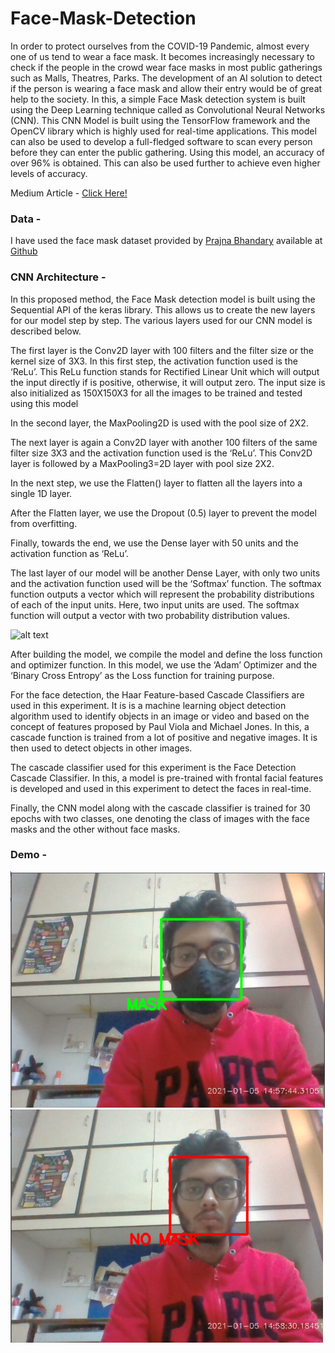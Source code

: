 # Face-Mask-Detection
In order to protect ourselves from the COVID-19 Pandemic, almost every one of us tend to wear a face mask. It becomes increasingly necessary to check if the people in the crowd wear face masks in most public gatherings such as Malls, Theatres, Parks. The development of an AI solution to detect if the person is wearing a face mask and allow their entry would be of great help to the society. In this, a simple Face Mask detection system is built using the Deep Learning technique called as Convolutional Neural Networks (CNN). This CNN Model is built using the TensorFlow framework and the OpenCV library which is highly used for real-time applications. This model can also be used to develop a full-fledged software to scan every person before they can enter the public gathering. Using this model, an accuracy of over 96% is obtained. This can also be used further to achieve even higher levels of accuracy.

Medium Article - [Click Here!](https://towardsdatascience.com/covid-19-face-mask-detection-using-tensorflow-and-opencv-702dd833515b)

### Data - 
I have used the face mask dataset provided by [Prajna Bhandary](https://www.linkedin.com/feed/update/urn%3Ali%3Aactivity%3A6655711815361761280/) available at [Github](https://github.com/prajnasb/observations/tree/master/experiements/data)

### CNN Architecture -
In this proposed method, the Face Mask detection model is built using the Sequential API of the keras library. This allows us to create the new layers for our model step by step. The various layers used for our CNN model is described below.

The first layer is the Conv2D layer with 100 filters and the filter size or the kernel size of 3X3. In this first step, the activation function used is the ‘ReLu’. This ReLu function stands for Rectified Linear Unit which will output the input directly if is positive, otherwise, it will output zero.  The input size is also initialized as 150X150X3 for all the images to be trained and tested using this model

In the second layer, the MaxPooling2D is used with the pool size of 2X2.

The next layer is again a Conv2D layer with another 100 filters of the same filter size 3X3 and the activation function used is the ‘ReLu’. This Conv2D layer is followed by a MaxPooling3=2D layer with pool size 2X2.

In the next step, we use the Flatten() layer to flatten all the layers into a single 1D layer.

After the Flatten layer, we use the Dropout (0.5) layer to prevent the model from overfitting.

Finally, towards the end, we use the Dense layer with 50 units and the activation function as ‘ReLu’.

The last layer of our model will be another Dense Layer, with only two units and the activation function used will be the ‘Softmax’ function. The softmax function outputs a vector which will represent the probability distributions of each of the input units. Here, two input units are used. The softmax function will output a vector with two probability distribution values.

![alt text](https://github.com/mk-gurucharan/Face-Mask-Detection/blob/master/cnn_facemask.png)

After building the model, we compile the model and define the loss function and optimizer function. In this model, we use the ‘Adam’ Optimizer and the ‘Binary Cross Entropy’ as the Loss function for training purpose.

For the face detection, the Haar Feature-based Cascade Classifiers are used in this experiment. It is is a machine learning object detection algorithm used to identify objects in an image or video and based on the concept of  features proposed by Paul Viola and Michael Jones. In this, a cascade function is trained from a lot of positive and negative images. It is then used to detect objects in other images.

The cascade classifier used for this experiment is the Face Detection Cascade Classifier. In this, a model is pre-trained with frontal facial features is developed and used in this experiment to detect the faces in real-time.

Finally, the CNN model along with the cascade classifier is trained for 30 epochs with two classes, one denoting the class of images with the face masks and the other without face masks. 

### Demo - 
![](images/mask.png)
![](images/nomask.png)
